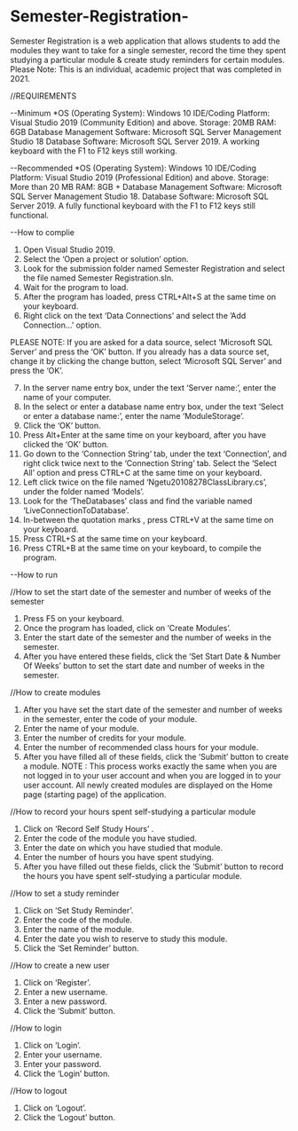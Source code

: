 # Semester-Registration-
Semester Registration is a web application that allows students to add the modules they want to take for a single semester, record the time they spent studying a particular module &amp; create study reminders for certain modules. Please Note: This is an individual, academic project that was completed in 2021.  

//REQUIREMENTS

--Minimum
*OS (Operating System): Windows 10
IDE/Coding Platform: Visual Studio 2019 (Community Edition) and above.
Storage: 20MB
RAM: 6GB
Database Management Software: Microsoft SQL Server Management Studio 18
Database Software: Microsoft SQL Server 2019.
A working keyboard with the F1 to F12 keys still working.

--Recommended
*OS (Operating System): Windows 10
IDE/Coding Platform: Visual Studio 2019 (Professional Edition) and above.
Storage: More than 20 MB
RAM: 8GB +
Database Management Software: Microsoft SQL Server Management Studio 18.
Database Software: Microsoft SQL Server 2019.
A fully functional keyboard with the F1 to F12 keys still
functional.

--How to complie 

1. Open Visual Studio 2019.
2. Select the ‘Open a project or solution’ option.
3. Look for the submission folder named Semester Registration and select the file named Semester Registration.sln.
4. Wait for the program to load.
5. After the program has loaded, press CTRL+Alt+S at the same time on your keyboard.
6. Right click on the text ‘Data Connections’ and select the ’Add Connection…’ option.

PLEASE NOTE: If you are asked for a data source, select ‘Microsoft SQL Server’ and press the ‘OK’ button. If you already
has a data source set, change it by clicking the change button, select ‘Microsoft SQL Server’ and press the ‘OK’.

7. In the server name entry box, under the text ‘Server name:’, enter the name of your computer.
8. In the select or enter a database name entry box, under the text ‘Select or enter a database name:’, enter the name
‘ModuleStorage’.
9. Click the ‘OK’ button.
10. Press Alt+Enter at the same time on your keyboard, after you have clicked the ‘OK’ button.
11. Go down to the ‘Connection String‘ tab, under the text ‘Connection’, and right click twice next to the ‘Connection String’ tab. Select
the ‘Select All’ option and press CTRL+C at the same time on your keyboard.
12. Left click twice on the file named ‘Ngetu20108278ClassLibrary.cs’, under the folder named ‘Models’.
13. Look for the ‘TheDatabases’ class and find the variable named ‘LiveConnectionToDatabase’.
14. In-between the quotation marks , press CTRL+V at the same time on your keyboard.
15. Press CTRL+S at the same time on your keyboard.
16. Press CTRL+B at the same time on your keyboard, to compile the program.

--How to run

//How to set the start date of the semester and number of weeks of the semester
1. Press F5 on your keyboard.
2. Once the program has loaded, click on ‘Create Modules’.
3. Enter the start date of the semester and the number of weeks in the semester.
4. After you have entered these fields, click the ‘Set Start Date & Number Of Weeks’ button to set the start date and number of
weeks in the semester.

//How to create modules
1. After you have set the start date of the semester and number of weeks in the semester, enter the code of your module.
2. Enter the name of your module.
3. Enter the number of credits for your module.
4. Enter the number of recommended class hours for your module.
5. After you have filled all of these fields, click the ‘Submit’ button to create a module.
NOTE : This process works exactly the same when you are not logged in to your user account and when you are logged in
to your user account. All newly created modules are displayed on the Home page (starting page) of the application.

//How to record your hours spent self-studying a particular module
1. Click on ‘Record Self Study Hours’ .
2. Enter the code of the module you have studied.
3. Enter the date on which you have studied that module.
4. Enter the number of hours you have spent studying.
5. After you have filled out these fields, click the ‘Submit’ button to record the hours you have spent self-studying a particular module.

//How to set a study reminder
1. Click on ‘Set Study Reminder’.
2. Enter the code of the module.
3. Enter the name of the module.
4. Enter the date you wish to reserve to study this module.
5. Click the ‘Set Reminder’ button.

//How to create a new user
1. Click on ‘Register’.
2. Enter a new username.
3. Enter a new password.
4. Click the ‘Submit’ button.

//How to login
1. Click on ‘Login’.
2. Enter your username.
3. Enter your password.
4. Click the ‘Login’ button.

//How to logout
1. Click on ‘Logout’.
2. Click the ‘Logout’ button.
